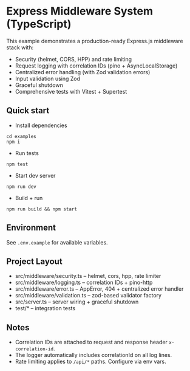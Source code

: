 # Express Middleware System (TypeScript)

This example demonstrates a production-ready Express.js middleware stack with:

- Security (helmet, CORS, HPP) and rate limiting
- Request logging with correlation IDs (pino + AsyncLocalStorage)
- Centralized error handling (with Zod validation errors)
- Input validation using Zod
- Graceful shutdown
- Comprehensive tests with Vitest + Supertest

## Quick start

- Install dependencies

```
cd examples
npm i
```

- Run tests

```
npm test
```

- Start dev server

```
npm run dev
```

- Build + run

```
npm run build && npm start
```

## Environment

See `.env.example` for available variables.

## Project Layout

- src/middleware/security.ts – helmet, cors, hpp, rate limiter
- src/middleware/logging.ts – correlation IDs + pino-http
- src/middleware/error.ts – AppError, 404 + centralized error handler
- src/middleware/validation.ts – zod-based validator factory
- src/server.ts – server wiring + graceful shutdown
- test/* – integration tests

## Notes

- Correlation IDs are attached to request and response header `x-correlation-id`.
- The logger automatically includes correlationId on all log lines.
- Rate limiting applies to `/api/*` paths. Configure via env vars.